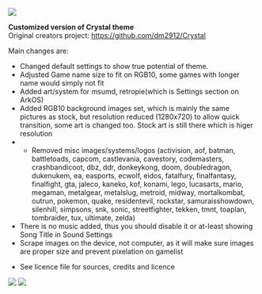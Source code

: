 <img src="https://i.imgur.com/fSifugN.jpg"></a>

**Customized version of Crystal theme** <br>
Original creators project: https://github.com/dm2912/Crystal 

Main changes are: 

- Changed default settings to show true potential of theme. 
- Adjusted Game name size to fit on RGB10, some games with longer name would simply not fit
- Added art/system for msumd, retropie(which is Settings section on ArkOS) 
- Added RGB10 background images set, which is mainly the same pictures as stock, but resolution reduced (1280x720) to allow quick transition, some art is changed too. Stock art is still there which is higer resolution
- - Removed misc images/systems/logos (activision, aof, batman, battletoads, capcom, castlevania, cavestory, codemasters, crashbandicoot, dbz, ddr, donkeykong, doom, doubledragon, dukenukem, ea, easports, ecwolf, eidos, fatalfury, finalfantasy, finalfight, gta, jaleco, kaneko, kof, konami, lego, lucasarts, mario, megaman, metalgear, metalslug, metroid, midway, mortalkombat, outrun, pokemon, quake, residentevil, rockstar, samuraisshowdown, silenhill, simpsons, snk, sonic, streetfighter, tekken, tmnt, toaplan, tombraider, tux, ultimate, zelda) 
- There is no music added, thus you should disable it or at-least showing Song Title in Sound Settings
- Scrape images on the device, not computer, as it will make sure images are proper size and prevent pixelation on gamelist
+ See licence file for sources, credits and licence

<img src="https://i.imgur.com/MLWnOW9.jpg"></a>
<img src="https://i.imgur.com/N3yaRRF.jpg"></a>
